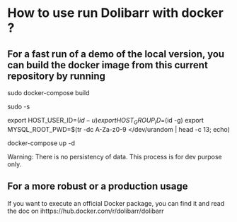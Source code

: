 # How to use run Dolibarr with docker ?


## For a fast run of a demo of the local version, you can build the docker image from this current repository by running


sudo docker-compose build

sudo -s

export HOST_USER_ID=$(id -u)
export HOST_GROUP_ID=$(id -g)
export MYSQL_ROOT_PWD=$(tr -dc A-Za-z0-9 </dev/urandom | head -c 13; echo)

docker-compose up -d


Warning: There is no persistency of data. This process is for dev purpose only.


## For a more robust or a production usage

If you want to execute an official Docker package, you can find it and read the doc on ihttps://hub.docker.com/r/dolibarr/dolibarr 
